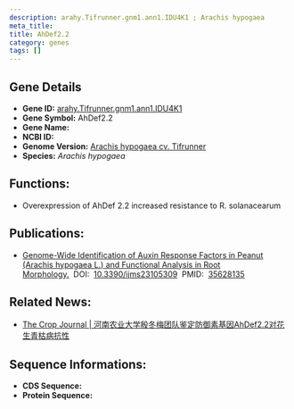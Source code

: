 ```yaml
---
description: arahy.Tifrunner.gnm1.ann1.IDU4K1 ; Arachis hypogaea
meta_title:
title: AhDef2.2
category: genes
tags: []
---
```


## Gene Details
- **Gene ID:**	[arahy.Tifrunner.gnm1.ann1.IDU4K1](arahy.Tifrunner.gnm1.ann1.IDU4K1)
- **Gene Symbol:** AhDef2.2
- **Gene Name:** 
- **NCBI ID:** [](https://www.ncbi.nlm.nih.gov/gene/?term=)
- **Genome Version:** [Arachis hypogaea cv. Tifrunner]()
- **Species:** *Arachis hypogaea*

## Functions:
   - Overexpression of AhDef 2.2 increased resistance to R. solanacearum

## Publications:
   - [Genome-Wide Identification of Auxin Response Factors in Peanut (Arachis hypogaea L.) and Functional Analysis in Root Morphology.]( https://www.sciencedirect.com/science/article/pii/S2214514121002129)&nbsp;&nbsp;DOI:&nbsp;&nbsp;[10.3390/ijms23105309](https://www.sciencedirect.com/science/article/pii/S2214514121002129)&nbsp;&nbsp;PMID:&nbsp;&nbsp;[35628135](https://pubmed.ncbi.nlm.nih.gov/35628135/)

## Related News:
   - [The Crop Journal | 河南农业大学殷冬梅团队鉴定防御素基因AhDef2.2对花生青枯病抗性](https://mp.weixin.qq.com/s?__biz=Mzg3MDEwNDEyMg==&mid=2247522422&idx=3&sn=894da48aeb23416141508b026d017f64&chksm=ce903523f9e7bc3596be342cae3e46da825213163f0c57e1068dcb707e5109f221a0a4f57b62&scene=27#wechat_redirect)

## Sequence Informations:
- **CDS Sequence:**
- **Protein Sequence:**
